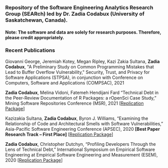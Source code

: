 ### Repository of the Software Engineering Analytics Research Group (SEARch) led by Dr. Zadia Codabux (University of Saskatchewan, Canada).
#### Note: The software and data are solely for research purposes. Therefore, please credit appropriately. 

### Recent Publications

Giovanni George, Jeremiah Kotey, Megan Ripley, Kazi Zakia Sultana, **Zadia Codabux**, "A Preliminary Study on Common Programming Mistakes that Lead to Buffer Overflow Vulnerability," Security, Trust, and Privacy for Software Applications (STPSA), in conjunction with Conference on Computers, Software and Applications (COMPSAC), 2021

**Zadia Codabux**, Melina Vidoni, Fatemeh Hendijani Fard “Technical Debt in the Peer-Review Documentation of R Packages: a rOpenSci Case Study,” Mining Software Repositories Conference (MSR), 2021  [[Replication Package](https://zenodo.org/record/4589573)]

Kazizakia Sultana, **Zadia Codabux**, Byron J. Williams, “Examining the Relationship of Code and Architectural Smells with Software Vulnerabilities,” Asia-Pacific Software Engineering Conference (APSEC), 2020 **[Best Paper Research Track – First Place]** [[Replication Package](https://github.com/tdresearchgroup/APSEC2020_ReplicationPackage)]

**Zadia Codabux**, Christopher Dutchyn, “Profiling Developers Through the Lens of Technical Debt,” International Symposium on Empirical Software Engineering at Empirical Software Engineering and Measurement (ESEM), 2020 [[Replication Package](https://github.com/tdresearchgroup/ESEM2020_ReplicationPackage)]





<!--
**tdresearchgroup/tdresearchgroup** is a ✨ _special_ ✨ repository because its `README.md` (this file) appears on your GitHub profile.

Here are some ideas to get you started:

- 🔭 I’m currently working on ...
- 🌱 I’m currently learning ...
- 👯 I’m looking to collaborate on ...
- 🤔 I’m looking for help with ...
- 💬 Ask me about ...
- 📫 How to reach me: ...
- 😄 Pronouns: ...
- ⚡ Fun fact: ...
-->
